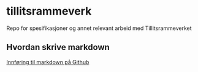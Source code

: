 # tillitsrammeverk
Repo for spesifikasjoner og annet relevant arbeid med Tillitsrammeverket


## Hvordan skrive markdown
[Innføring til markdown på Github](https://docs.github.com/en/get-started/writing-on-github/getting-started-with-writing-and-formatting-on-github/basic-writing-and-formatting-syntax)

